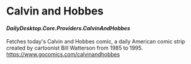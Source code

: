 # Calvin and Hobbes
#### *DailyDesktop.Core.Providers.CalvinAndHobbes*

Fetches today's Calvin and Hobbes comic, a daily American comic strip created by cartoonist Bill Watterson from 1985 to 1995.
https://www.gocomics.com/calvinandhobbes
